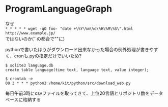 # ProgramLanguageGraph

なぜ  
`* * * * * wget -qO foo- "date +\%Y\%m\%d\%H\%M\%S\".html http://www.example.jp/`  
ではないのか(\`\`の都合で""に)

pythonで書いたほうがダウンロード出来なかった場合の例外処理が書きやすく、cronも.pyの指定だけでいいため?  

`$ sqlite3 language.db`  
`create table language(time text, language text, value integer);`  

`$ crontab -e`  
`00 3 * * * python3 /home/kit/python/src/download_web.py`  

毎日午前3時にcsvファイルを取ってきて、上位20言語とリポジトリ数をデータベースに格納する

